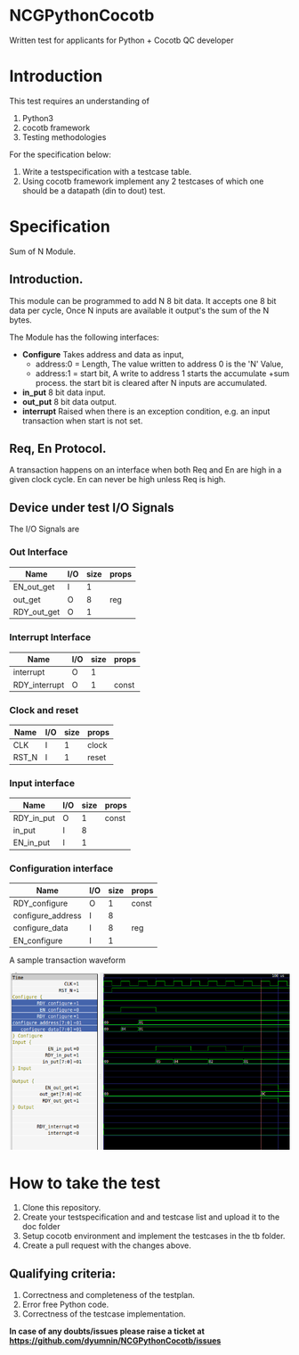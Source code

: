 # NCGPythonCocotb

Written test for applicants for Python + Cocotb QC developer

# Introduction

This test requires an understanding of 

1. Python3
2. cocotb framework
3. Testing methodologies

For the specification below:

1. Write a testspecification with a testcase table.
2. Using cocotb framework implement any 2 testcases of which one should be a datapath (din to dout) test.

# Specification

Sum of N Module.

## Introduction.
This module can be programmed to add N 8 bit data.
It accepts one 8 bit data per cycle,
Once N inputs are available it output's the sum of the N bytes.

The Module has the following interfaces:

* **Configure** Takes address and data as input,
  * address:0 = Length, The value written to address 0 is the 'N' Value,
  * address:1 = start bit, A write to address 1 starts the accumulate +sum process. the start bit is cleared after N inputs are accumulated.
* **in_put** 8 bit data input.
* **out_put** 8 bit data output.
* **interrupt** Raised when there is an exception condition, e.g. an input transaction when start is not set.

## Req, En Protocol.

A transaction happens on an interface when both Req and En are high in a given clock cycle.
En can never be high unless Req is high.

## Device under test I/O Signals


The I/O Signals are

### Out Interface

| Name        | I/O      | size    | props   |
| --------    | -------- | ------- | ------- |
| EN_out_get  | I        | 1       |         |
| out_get     | O        | 8       | reg     |
| RDY_out_get | O        | 1       |         |

### Interrupt Interface

| Name          | I/O      | size    | props   |
| --------      | -------- | ------- | ------- |
| interrupt     | O        | 1       |         |
| RDY_interrupt | O        | 1       | const   |
  
### Clock and reset

| Name     | I/O      | size    | props   |
| -------- | -------- | ------- | ------- |
| CLK      | I        | 1       | clock   |
| RST_N    | I        | 1       | reset   |

### Input interface

  | Name       | I/O      | size    | props   |
  | --------   | -------- | ------- | ------- |
  | RDY_in_put | O        | 1       | const   |
  | in_put     | I        | 8       |         |
  | EN_in_put  | I        | 1       |         |

### Configuration interface

| Name              | I/O      | size    | props   |
| --------          | -------- | ------- | ------- |
| RDY_configure     | O        | 1       | const   |
| configure_address | I        | 8       |         |
| configure_data    | I        | 8       | reg     |
| EN_configure      | I        | 1       |         |


A sample transaction waveform

![Sample Transaction Waveform](./pytest_waveform.png)

# How to take the test

1. Clone this repository.
2. Create your testspecification and  and testcase list and upload it to the doc folder
3. Setup cocotb environment and implement the testcases in the tb folder.
4. Create a pull request with the changes above.

## Qualifying criteria:

1. Correctness and completeness of the testplan.
2. Error free Python code.
3. Correctness of the testcase implementation.

**In case of any doubts/issues please raise a ticket at https://github.com/dyumnin/NCGPythonCocotb/issues**
